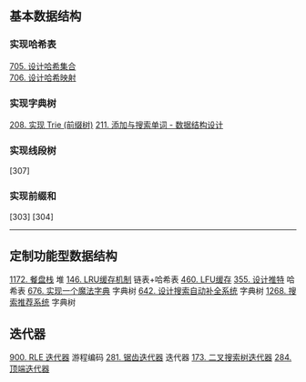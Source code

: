 ## 基本数据结构
### 实现哈希表
[705. 设计哈希集合](https://leetcode-cn.com/problems/design-hashset/)  
[706. 设计哈希映射](https://leetcode-cn.com/problems/design-hashmap/)  
### 实现字典树
[208. 实现 Trie (前缀树)](https://leetcode-cn.com/problems/implement-trie-prefix-tree/)
[211. 添加与搜索单词 - 数据结构设计](https://leetcode-cn.com/problems/add-and-search-word-data-structure-design/solution/)
### 实现线段树
[307]
### 实现前缀和
[303]
[304]

---

## 定制功能型数据结构
[1172. 餐盘栈](https://leetcode-cn.com/problems/dinner-plate-stacks/) 堆
[146. LRU缓存机制](https://leetcode-cn.com/problems/lru-cache/) 链表+哈希表
[460. LFU缓存](https://leetcode-cn.com/problems/lfu-cache/) 
[355. 设计推特](https://leetcode-cn.com/problems/design-twitter/) 哈希表
[676. 实现一个魔法字典](https://leetcode-cn.com/problems/implement-magic-dictionary/) 字典树
[642. 设计搜索自动补全系统](https://leetcode-cn.com/problems/design-search-autocomplete-system/) 字典树
[1268. 搜索推荐系统](https://leetcode-cn.com/problems/search-suggestions-system/solution/suo-tui-jian-xi-tong-by-leetcode-solution/) 字典树

## 迭代器
[900. RLE 迭代器](https://leetcode-cn.com/problems/rle-iterator/) 游程编码
[281. 锯齿迭代器](https://leetcode-cn.com/problems/zigzag-iterator/) 迭代器
[173. 二叉搜索树迭代器](https://leetcode-cn.com/problems/binary-search-tree-iterator/)
[284. 顶端迭代器](https://leetcode-cn.com/problems/peeking-iterator/)
